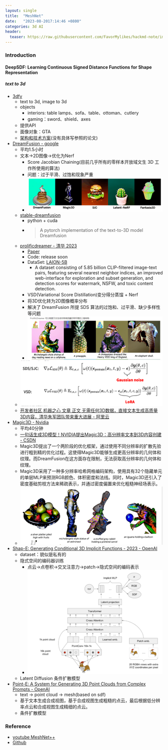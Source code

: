 ```yaml
---
layout: single
title:  "MeshNet"
date:   "2023-08-2017:14:46 +0800"
categories: 3d AI
header:
  teaser: https://raw.githubusercontent.com/FavorMylikes/hackmd-note/img/img20230820161208.png
---
```


### Introduction

#### DeepSDF: Learning Continuous Signed Distance Functions for Shape Representation

##### text to 3d

- [3dfy](https://3dfy.ai/)
  - text to 3d, image to 3d
  - objects
    - interiors: table lamps、sofa、table、ottoman、cutlery
    - gaming：sword、shield、axes
  - 提供API
  - 面像对象：GTA
  - [架构和技术方案](https://3dfy.ai/technology)(没有具体写参照的论文)
- [DreamFusion - google](https://dreamfusion3d.github.io/)
  - 平均1.5小时
  - 文本->2D图像->优化为Nerf
    - Score Jacobian Chaining(目前几乎所有的零样本开放域文生 3D 工作所使用的算法)
    - 问题：过于平滑、过饱和现象严重
    - <img src="https://raw.githubusercontent.com/FavorMylikes/hackmd-note/img/img20230820201944.png" alt="20230820201944"/>
  - [stable-dreamfusion](https://github.com/ashawkey/stable-dreamfusion)
    - python + cuda
    - > A pytorch implementation of the text-to-3D model Dreamfusion
  - [prolificdreamer - 清华 2023](https://github.com/thu-ml/prolificdreamer)
    - [Paper](https://arxiv.org/abs/2305.16213)
    - Code: release soon
    - DataSet: [LAION-5B](https://arxiv.org/abs/2210.08402)
      - A dataset consisting of 5.85 billion CLIP-filtered image-text pairs, featuring several nearest neighbor indices, an improved web-interface for exploration and subset generation, and detection scores for watermark, NSFW, and toxic content detection.
    - VSD(Variational Score Distillation)变分得分蒸馏 + Nerf
    - 将3D优化转为2D图像概率分布
    - 解决了 DreamFusion 所提 SDS 算法的过饱和、过平滑、缺少多样性等问题
    - <img src="https://raw.githubusercontent.com/FavorMylikes/hackmd-note/img/img20230820201728.png" alt="20230820201728"/>
  - <img src="https://raw.githubusercontent.com/FavorMylikes/hackmd-note/img/img20230820202131.png" alt="20230820202131"/>
  - [开发者社区 机器之心 文章 正文
无需任何3D数据，直接文本生成高质量3D内容，清华朱军团队带来重大进展 - 阿里云](https://developer.aliyun.com/article/1238277)
- [Magic3D - Nvidia](https://research.nvidia.com/labs/dir/magic3d/)
  - 平均40分钟
  - [一句话生成3D模型！NVIDIA提出Magic3D：高分辨率文本到3D内容创建 - CSDN](https://blog.csdn.net/amusi1994/article/details/128030083)
  - Magic3D提出了一个两阶段的优化框架，通过使用不同分辨率的扩散先验进行粗到精的优化过程。这使得Magic3D能够生成更高分辨率的几何体和纹理。而DreamFusion在这方面存在限制，无法获取高分辨率的几何体和纹理。
  - Magic3D采用了一种多分辨率哈希网格编码架构，使用具有32个隐藏单元的单层MLP来预测RGB颜色、体积密度和法线。同时，Magic3D还引入了密度基础剪枝方法来稀疏表示，并通过密度偏置来优化粗糙神经场表示。
  - <img src="https://raw.githubusercontent.com/FavorMylikes/hackmd-note/img/img20230820210204.png" alt="20230820210204"/>
- [Shap-E: Generating Conditional 3D Implicit Functions - 2023 - OpenAI](https://github.com/openai/shap-e)
  - dataset：貌似是私有的
  - 隐式空间的编码器训练
    - 点云->点卷积->交叉注意力->patch->隐式空间的编码表示
    - <img src="https://raw.githubusercontent.com/FavorMylikes/hackmd-note/img/img20230820221546.png" alt="20230820221546"/>
  - Latent Diffusion 条件扩散模型
- [Point-E: A System for Generating 3D Point Clouds from Complex Prompts - OpenAI](https://arxiv.org/abs/2212.08751)
  - text -> point cloud -> mesh(based on sdf)
  - 基于文本生成合成视图，基于合成视图生成粗糙的点云，最后根据低分辨率点云和合成视图生成精细的点云。
  - 条件扩散模型

### Reference

- [youtube MeshNet++](https://www.youtube.com/watch?v=xcfnhrYqKac)
- [Github](https://github.com/iMoonLab/MeshNet)